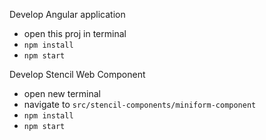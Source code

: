 Develop Angular application
- open this proj in terminal
- `npm install`
- `npm start`

Develop Stencil Web Component
- open new terminal
- navigate to `src/stencil-components/miniform-component`
- `npm install`
- `npm start`
